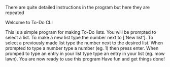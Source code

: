 There are quite detailed instructions in the program but here they are repeated

Welcome to To-Do CLI

This is a simple program for making To-Do lists.
You will be prompted to select a list. To make a new list type the number next to ['New list'].
To select a previously made list type the number next to the desired list.
When prompted to type a number type a number (eg. 1) then press enter.
When promped to type an entry in your list type type an entry in your list (eg. mow lawn).
You are now ready to use this program
Have fun and get things done!
